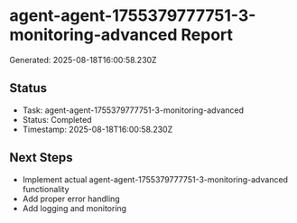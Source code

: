 # agent-agent-1755379777751-3-monitoring-advanced Report

Generated: 2025-08-18T16:00:58.230Z

## Status
- Task: agent-agent-1755379777751-3-monitoring-advanced
- Status: Completed
- Timestamp: 2025-08-18T16:00:58.230Z

## Next Steps
- Implement actual agent-agent-1755379777751-3-monitoring-advanced functionality
- Add proper error handling
- Add logging and monitoring
